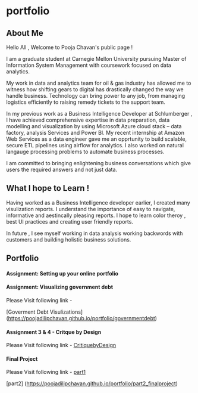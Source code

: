# portfolio

## About Me

Hello All , 
Welcome to Pooja Chavan's public page ! 

I am a graduate student at Carnegie Mellon University pursuing Master of Information System Management with coursework focused on data analytics. 

My work in data and analytics team for oil & gas industry has allowed me to witness how shifting gears to digital has drastically changed the way we handle business. Technology can bring power to any job, from managing logistics efficiently to raising remedy tickets to the support team. 

In my previous work as a Business Intelligence Developer at Schlumberger , I have achieved comprehensive expertise in data preparation, data modelling and visualization by using Microsoft Azure cloud stack – data factory, analysis Services and Power BI. My recent internship at Amazon Web Services as a data engineer gave me an opprtunity to build scalable, secure ETL pipelines using airflow for analytics. I also worked on natural langauge processing problems to automate business processes.

I am committed to bringing enlightening business conversations which give users the required answers and not just data.


## What I hope to Learn !

Having worked as a Business Intelligence developer earlier, I created many visulization reports. I understand the importance of easy to navigate, informative and aestincally pleasing reports. I hope to learn color theroy , best UI practices and creating user friendly reports.

In future , I see myself working in data analysis working backwords with customers and building holistic business solutions.

## Portfolio 

#### Assignment: Setting up your online portfolio

#### Assignment: Visualizing government debt

Please Visit following link -

[Goverment Debt Visulizations] (https://poojadilipchavan.github.io/portfolio/governmentdebt)

#### Assignment 3 & 4 - Critque by Design

Please Visit following link -
[CritiquebyDesign](https://poojadilipchavan.github.io/portfolio/critiquebydesign)


#### Final Project 

Please Visit following link -
[part1](https://poojadilipchavan.github.io/portfolio/part1_finalproject)

[part2] (https://poojadilipchavan.github.io/portfolio/part2_finalproject)


